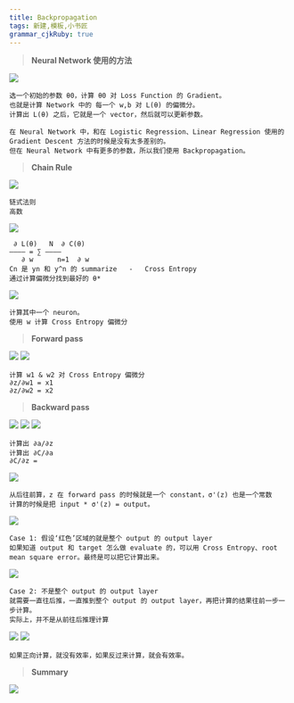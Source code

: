 ```yaml
---
title: Backpropagation 
tags: 新建,模板,小书匠
grammar_cjkRuby: true
---
```


>**Neural Network 使用的方法**

![](./images/1577582927427.png)
```
选一个初始的参数 θ0，计算 θ0 对 Loss Function 的 Gradient。
也就是计算 Network 中的 每一个 w,b 对 L(θ) 的偏微分。
计算出 L(θ) 之后，它就是一个 vector，然后就可以更新参数。

在 Neural Network 中，和在 Logistic Regression、Linear Regression 使用的 Gradient Descent 方法的时候是没有太多差别的。
但在 Neural Network 中有更多的参数，所以我们使用 Backpropagation。
```
>**Chain Rule**

![](./images/1577583879719.png)
```
链式法则
高数
```

![](./images/1577585570358.png)
```
 ∂ L(θ)   N  ∂ C(θ)
———— = ∑ ————
   ∂ w 		n=1	 ∂ w
Cn 是 yn 和 y^n 的 summarize	-	Cross Entropy
通过计算偏微分找到最好的 θ*
```
![](./images/1577587448097.png)
```
计算其中一个 neuron。
使用 w 计算 Cross Entropy 偏微分
```
>**Forward pass**

![](./images/1577587686663.png)
![](./images/1577588912234.png)
```
计算 w1 & w2 对 Cross Entropy 偏微分
∂z/∂w1 = x1
∂z/∂w2 = x2
```
>**Backward pass**

![](./images/1577605569697.png)
![](./images/1577606327312.png)
![](./images/1577606550561.png)
```
计算出 ∂a/∂z
计算出 ∂C/∂a
∂C/∂z = 
```
![](./images/1577607357767.png)
```
从后往前算，z 在 forward pass 的时候就是一个 constant，σ'(z) 也是一个常数
计算的时候是把 input * σ'(z) = output。
```
![](./images/1577608042887.png)
```
Case 1: 假设‘红色’区域的就是整个 output 的 output layer
如果知道 output 和 target 怎么做 evaluate 的，可以用 Cross Entropy、root mean square error。最终是可以把它计算出来。
```

![](./images/1577609011422.png)
```
Case 2: 不是整个 output 的 output layer
就需要一直往后推，一直推到整个 output 的 output layer，再把计算的结果往前一步一步计算。
实际上，并不是从前往后推理计算
```

![](./images/1577609274489.png)
![](./images/1577609424840.png)
```
如果正向计算，就没有效率，如果反过来计算，就会有效率。
```

>**Summary**

![](./images/1577609568362.png)